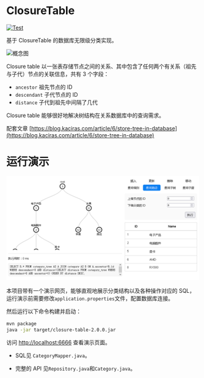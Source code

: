 # ClosureTable

[![Test](https://github.com/Kaciras/ClosureTable/actions/workflows/test.yml/badge.svg)](https://github.com/Kaciras/ClosureTable/actions/workflows/test.yml)

基于 ClosureTable 的数据库无限级分类实现。

![概念图](https://github.com/Kaciras/ClosureTable/blob/master/ClosureTable.png)

Closure table 以一张表存储节点之间的关系、其中包含了任何两个有关系（祖先与子代）节点的关联信息，共有 3 个字段：
                                                     
* `ancestor` 祖先节点的 ID
* `descendant` 子代节点的 ID
* `distance` 子代到祖先中间隔了几代

Closure table 能够很好地解决树结构在关系数据库中的查询需求。

配套文章 [https://blog.kaciras.com/article/6/store-tree-in-database](https://blog.kaciras.com/article/6/store-tree-in-database)

# 运行演示

![screenshot](https://github.com/Kaciras/ClosureTable/blob/master/demo.png)

本项目带有一个演示网页，能够直观地展示分类结构以及各种操作对应的 SQL，运行演示前需要修改`application.properties`文件，配置数据库连接。

然后运行以下命令构建并启动：

```bash
mvn package
java -jar target/closure-table-2.0.0.jar
```

访问 [http://localhost:6666](http://localhost:6666) 查看演示页面。

* SQL见 `CategoryMapper.java`。

* 完整的 API 见`Repository.java`和`Category.java`。
